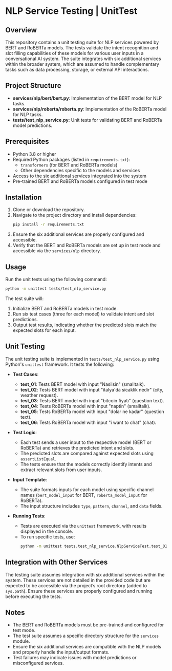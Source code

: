 # NLP Service Testing | UnitTest

## Overview

This repository contains a unit testing suite for NLP services powered by BERT and RoBERTa models. The tests validate the intent recognition and slot filling capabilities of these models for various user inputs in a conversational AI system. The suite integrates with six additional services within the broader system, which are assumed to handle complementary tasks such as data processing, storage, or external API interactions.

## Project Structure

- **services/nlp/bert/bert.py**: Implementation of the BERT model for NLP tasks.
- **services/nlp/roberta/roberta.py**: Implementation of the RoBERTa model for NLP tasks.
- **tests/test_nlp_service.py**: Unit tests for validating BERT and RoBERTa model predictions.

## Prerequisites

- Python 3.8 or higher
- Required Python packages (listed in `requirements.txt`):
  - `transformers` (for BERT and RoBERTa models)
  - Other dependencies specific to the models and services
- Access to the six additional services integrated into the system
- Pre-trained BERT and RoBERTa models configured in test mode

## Installation

1. Clone or download the repository.
2. Navigate to the project directory and install dependencies:
   ```bash
   pip install -r requirements.txt
   ```
3. Ensure the six additional services are properly configured and accessible.
4. Verify that the BERT and RoBERTa models are set up in test mode and accessible via the `services/nlp` directory.

## Usage

Run the unit tests using the following command:

```bash
python -m unittest tests/test_nlp_service.py
```

The test suite will:
1. Initialize BERT and RoBERTa models in test mode.
2. Run six test cases (three for each model) to validate intent and slot predictions.
3. Output test results, indicating whether the predicted slots match the expected slots for each input.

## Unit Testing

The unit testing suite is implemented in `tests/test_nlp_service.py` using Python's `unittest` framework. It tests the following:

- **Test Cases**:
  - **test_01**: Tests BERT model with input "Nasilsin" (smalltalk).
  - **test_02**: Tests BERT model with input "italya'da sicaklik nedir" (city, weather request).
  - **test_03**: Tests BERT model with input "bitcoin fiyatı" (question text).
  - **test_04**: Tests RoBERTa model with input "naptin" (smalltalk).
  - **test_05**: Tests RoBERTa model with input "dolar ne kadar" (question text).
  - **test_06**: Tests RoBERTa model with input "i want to chat" (chat).

- **Test Logic**:
  - Each test sends a user input to the respective model (BERT or RoBERTa) and retrieves the predicted intent and slots.
  - The predicted slots are compared against expected slots using `assertListEqual`.
  - The tests ensure that the models correctly identify intents and extract relevant slots from user inputs.

- **Input Template**:
  - The suite formats inputs for each model using specific channel names (`bert_model_input` for BERT, `roberta_model_input` for RoBERTa).
  - The input structure includes `type`, `pattern`, `channel`, and `data` fields.

- **Running Tests**:
  - Tests are executed via the `unittest` framework, with results displayed in the console.
  - To run specific tests, use:
    ```bash
    python -m unittest tests.test_nlp_service.NlpServiceTest.test_01
    ```

## Integration with Other Services

The testing suite assumes integration with six additional services within the system. These services are not detailed in the provided code but are expected to be accessible via the project’s root directory (added to `sys.path`). Ensure these services are properly configured and running before executing the tests.

## Notes

- The BERT and RoBERTa models must be pre-trained and configured for test mode.
- The test suite assumes a specific directory structure for the `services` module.
- Ensure the six additional services are compatible with the NLP models and properly handle the input/output formats.
- Test failures may indicate issues with model predictions or misconfigured services.

